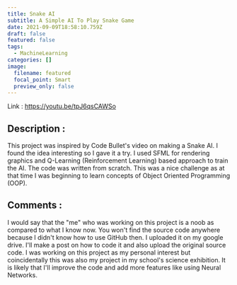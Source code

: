 ```yaml
---
title: Snake AI
subtitle: A Simple AI To Play Snake Game
date: 2021-09-09T18:58:10.759Z
draft: false
featured: false
tags:
  - MachineLearning
categories: []
image:
  filename: featured
  focal_point: Smart
  preview_only: false
---
```

Link : <https://youtu.be/tpJ6qsCAWSo>

## Description :

This project was inspired by Code Bullet's video on making a Snake AI. I found the idea interesting so I gave it a try. I used SFML for rendering graphics and Q-Learning (Reinforcement Learning) based approach to train the AI. The code was written from scratch. This was a nice challenge as at that time I was beginning to learn concepts of Object Oriented Programming (OOP).

## Comments :

I would say that the "me" who was working on this project is a noob as compared to what I know now. You won't find the source code anywhere because I didn't know how to use GitHub then. I uploaded it on my google drive. I'll make a post on how to code it and also upload the original source code. I was working on this project as my personal interest but coincidentally this was also my project in my school's science exhibition.
It is likely that I'll improve the code and add more features like using Neural Networks.